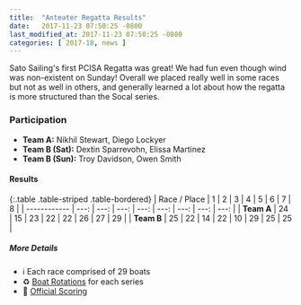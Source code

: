 ```yaml
---
title:  "Anteater Regatta Results"
date:   2017-11-23 07:50:25 -0800
last_modified_at: 2017-11-23 07:50:25 -0800
categories: [ 2017-18, news ]
---
```


Sato Sailing's first PCISA Regatta was great!  We had fun even though wind was non-existent on Sunday!  Overall we placed really well in some races but not as well in others, and generally learned a lot about how the regatta is more structured than the Socal series.
<!--more-->

### Participation

- **Team A:**  Nikhil Stewart, Diego Lockyer
- **Team B (Sat):**  Dextin Sparrevohn, Elissa Martinez
- **Team B (Sun):**  Troy Davidson, Owen Smith



#### Results

{:.table .table-striped .table-bordered}
| Race / Place |   1  |   2  |   3  |   4  |   5  |   6  |   7  |   8  |
| ------------ | ---: | ---: | ---: | ---: | ---: | ---: | ---: | ---: |
| **Team A**   |  24  |  15  |   23 |   22 |   22 |   26 |   27 |   29 |
| **Team B**   |  25  |  22  |   14 |   22 |   10 |   29 |   25 |   25 |


##### More Details

-   :information_source: Each race comprised of 29 boats
-   :recycle: [Boat Rotations](http://scores.hssailing.org/f17/anteater-silver/rotations/) for each series
-   :checkered_flag: [Official Scoring](http://scores.hssailing.org/f17/anteater-silver/)
